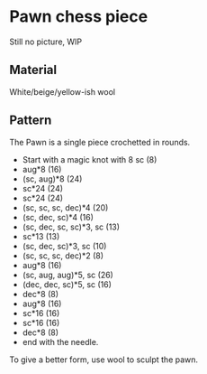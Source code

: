 # Pawn chess piece

Still no picture, WIP

## Material

White/beige/yellow-ish wool

## Pattern

The Pawn is a single piece crochetted in rounds.

- Start with a magic knot with 8 sc (8)
- aug*8 (16)
- (sc, aug)*8 (24)
- sc*24 (24)
- sc*24 (24)
- (sc, sc, sc, dec)*4 (20)
- (sc, dec, sc)*4 (16)
- (sc, dec, sc, sc)*3, sc (13)
- sc*13 (13)
- (sc, dec, sc)*3, sc (10)
- (sc, sc, sc, dec)*2 (8)
- aug*8 (16)
- (sc, aug, aug)*5, sc (26)
- (dec, dec, sc)*5, sc (16)
- dec*8 (8)
- aug*8 (16)
- sc*16 (16)
- sc*16 (16)
- dec*8 (8)
- end with the needle.

To give a better form, use wool to sculpt the pawn.